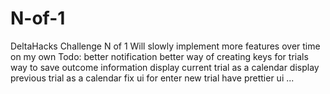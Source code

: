 # N-of-1
DeltaHacks Challenge N of 1 
Will slowly implement more features over time on my own 
Todo: better notification
      better way of creating keys for trials
      way to save outcome information
      display current trial as a calendar
      display previous trial as a calendar 
      fix ui for enter new trial
      have prettier ui 
      ...
